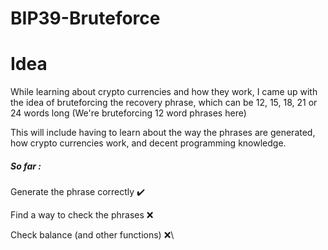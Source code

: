 # BIP39-Bruteforce
# Idea

While learning about crypto currencies and how they work, I came up with the idea of bruteforcing the recovery phrase, which can be 12, 15, 18, 21 or 24 words long (We're bruteforcing 12 word phrases here)

This will include having to learn about the way the phrases are generated, how crypto currencies work, and decent programming knowledge.


##### So far :
Generate the phrase correctly ✔️


Find a way to check the phrases ❌


Check balance (and other functions) ❌\
